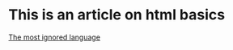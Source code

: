# This is an article on html basics

[The most ignored language](https://baruncancode.hashnode.dev/the-most-ignored-language)